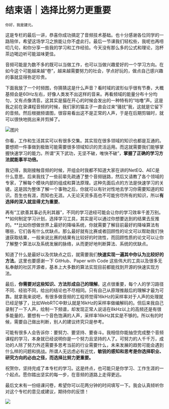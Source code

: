 # 结束语｜选择比努力更重要

    你好，我是建元。

这是专栏的最后一讲，恭喜你成功搞定了音频技术基础。也十分感谢各位同学的一路陪伴，希望这场学习之旅能让你不虚此行。最后一节课我们轻松些，我呢也再唠叨几句，和你分享一些我的学习和工作经验。今天没有那么多的公式和理论，泡杯茶边喝边听可能滋味更佳。

音频可能是为数不多的既可以当做工作，也可以当做兴趣爱好的一个学习方向。在如今这个可能越来越“卷”，越来越需要努力的社会，学点好玩的，做点自己感兴趣的事就显得弥足珍贵。

下面我放了一个时频图，你猜猜这是什么声音？看时域的波形似乎很有节奏，大概基频会是60Hz左右，好像人类发不出这样的音来。再看频域的能量分布十分均匀，又有点像清音。这其实是猫在开心的时候会发出的一种特有的“咕噜”声。这是我之前在录课程音频的时候，我们家的猫主子一直会过来“骚扰”我，这就是它留下的音频。然后根据频谱图，很容易看出这不是正常的人声，于是在后期剪辑时，就可以很快地挑出来并剪掉了。

![图片](https://static001.geekbang.org/resource/image/bc/78/bc247c2771e1fff6f02635657895fa78.png?wh=776x752 "图1 猫咕噜的时频图")

你看，工作和生活其实可以有很多交集。其实现在很多领域的知识也都是互通的。要想把一件事做到极致可能需要很多领域知识的灵活运用。而这就需要我们能够掌握快速学习的能力。所谓“天下武功，无坚不破，唯快不破”，**掌握了正确的学习方法就能事半功倍。**

我记得，我刚接触音频的时候，开组会时我都不知道大家在讲的NetEQ、AEC是什么意思。后来我找了一些前辈先疏通了整个音频链路，然后又请教了各个领域的专家，了解每个模块内部的组成和算法原理。这种先面后点的方法是快速学习的关键。这是因为整体了解一个事物之后，你就可以有针对性地去学习你需要知道的知识。吾生也有涯，而知也无涯。人无论天资多高也不可能穷尽所有的知识，所以**有选择的深入就显得尤为重要**。

再有“工欲善其事必先利其器”，不同的学习途经可能会让你的学习效率千差万别。**如何制定学习计划，选择学习工具，其实是可以通过你想要达到的结果去反推的。**比如你想做世界上最好的降噪系统，你就需要了解目前最好的降噪算法有哪些，它们各有什么优缺点。那么最好就有比赛或者回顾性的论文可以帮助我们快速获取结果，一般来说比赛的结果有比较好的时效性，而回顾性质的论文可以让你了解整个算法以及系统发展的脉络，从而更好地判断算法、系统的优缺点。

知道了什么是最好以及优缺点之后，就需要我们**快速实现一遍其中你认为比较好的方法**。这里也要感谢一下 GitHub、Paper with Code 这些伟大的工具以及很多无私奉献的社区开源者，基本上大多数的算法实现目前都能找到开源的快速实现方法。

最后，**你需要对这些知识、方法形成自己的理解**。这点很重要，每个人的学习路径不同、经验不同，给出的结论也不尽相同。只有自己从原理推敲后的理解才最为可靠。就拿我来说吧，有很多做音频的工程师觉得16kHz的采样率对于人声的处理就已经足够了，比如WebRTC中默认就是16kHz的采样率做编解码的。但后来我自己录制了一下人声，绘制一下频谱，却发现正常人说话在8kHz以上的高频还是有很多能量的，要想有一个音色饱满的人声，采样率16kHz其实是不够的。所以有的时候，需要自己做出判断，别人的建议终究只是参考。

可能有很多人会告诉你：要努力、要坚持、要奋斗。我相信你能抽空完成整个音频课程的学习，本身就已经说明你是一个努力且坚持的人了。可努力的人千千万，成功的人除了努力外还需要多思考当前的行业需要什么，未来发展的趋势可能会遇到什么样的问题和挑战。所谓人无远虑必有近忧，**敏锐的感知和思考是你选择职业、研究方向的必由之径，而选择比努力更重要。**

祝贺你，坚持完成了本专栏的学习。这是终点，也可能只是你学习、工作生涯的一个起点。愿你踏出坚实的每一步，在音频的道路上走得更远。

最后文末有一份结课问卷，希望你可以花两分钟的时间填写一下。我会认真倾听你对这个专栏的意见或建议，期待你的反馈！

[![](https://static001.geekbang.org/resource/image/a5/60/a537ae76481bcc9a0e3f41690586c460.jpg?wh=1142x801)](https://jinshuju.net/f/ULbKTs)
    